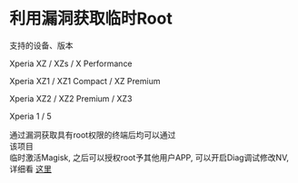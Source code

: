 # 利用漏洞获取临时Root 


支持的设备、版本

Xperia XZ / XZs / X Performance

Xperia XZ1 / XZ1 Compact / XZ Premium

Xperia XZ2 / XZ2 Premium / XZ3

Xperia 1 / 5

通过漏洞获取具有root权限的终端后均可以通过  
该项目  
临时激活Magisk, 之后可以授权root予其他用户APP, 可以开启Diag调试修改NV, 详细看 [这里](./modem.md)